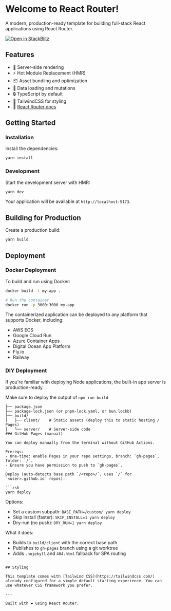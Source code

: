 # Welcome to React Router!

A modern, production-ready template for building full-stack React applications using React Router.

[![Open in StackBlitz](https://developer.stackblitz.com/img/open_in_stackblitz.svg)](https://stackblitz.com/github/remix-run/react-router-templates/tree/main/default)

## Features

- 🚀 Server-side rendering
- ⚡️ Hot Module Replacement (HMR)
- 📦 Asset bundling and optimization
- 🔄 Data loading and mutations
- 🔒 TypeScript by default
- 🎉 TailwindCSS for styling
- 📖 [React Router docs](https://reactrouter.com/)

## Getting Started

### Installation

Install the dependencies:

```bash
yarn install
```

### Development

Start the development server with HMR:

```bash
yarn dev
```

Your application will be available at `http://localhost:5173`.

## Building for Production

Create a production build:

```bash
yarn build
```

## Deployment

### Docker Deployment

To build and run using Docker:

```bash
docker build -t my-app .

# Run the container
docker run -p 3000:3000 my-app
```

The containerized application can be deployed to any platform that supports Docker, including:

- AWS ECS
- Google Cloud Run
- Azure Container Apps
- Digital Ocean App Platform
- Fly.io
- Railway

### DIY Deployment

If you're familiar with deploying Node applications, the built-in app server is production-ready.

Make sure to deploy the output of `npm run build`

````
├── package.json
├── package-lock.json (or pnpm-lock.yaml, or bun.lockb)
├── build/
│   ├── client/    # Static assets (deploy this to static hosting / Pages)
│   └── server/    # Server-side code
### GitHub Pages (manual)

You can deploy manually from the terminal without GitHub Actions.

Prereqs:
- One-time: enable Pages in your repo settings, branch: `gh-pages`, folder: `/`.
- Ensure you have permission to push to `gh-pages`.

Deploy (auto-detects base path `/<repo>/`, uses `/` for `<user>.github.io` repos):

```zsh
yarn deploy
````

Options:

- Set a custom subpath: `BASE_PATH=/custom/ yarn deploy`
- Skip install (faster): `SKIP_INSTALL=1 yarn deploy`
- Dry-run (no push): `DRY_RUN=1 yarn deploy`

What it does:

- Builds to `build/client` with the correct base path
- Publishes to `gh-pages` branch using a git worktree
- Adds `.nojekyll` and `404.html` fallback for SPA routing

```

## Styling

This template comes with [Tailwind CSS](https://tailwindcss.com/) already configured for a simple default starting experience. You can use whatever CSS framework you prefer.

---

Built with ❤️ using React Router.
```

